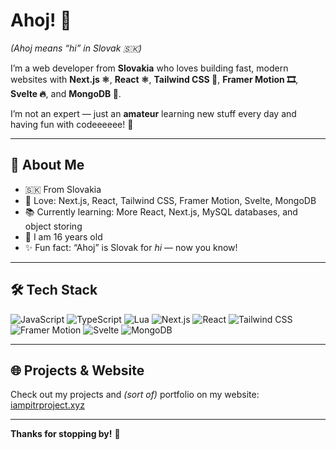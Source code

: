 # Ahoj! 👋

*(Ahoj means “hi” in Slovak 🇸🇰)*

I’m a web developer from **Slovakia** who loves building fast, modern websites with **Next.js ⚛️**, **React ⚛️**, **Tailwind CSS 🎨**, **Framer Motion 🎞️**, **Svelte 🔥**, and **MongoDB 🍃**.

I’m not an expert — just an **amateur** learning new stuff every day and having fun with codeeeeee! 🚀

---

## 📌 About Me

- 🇸🇰 From Slovakia  
- 🧩 Love: Next.js, React, Tailwind CSS, Framer Motion, Svelte, MongoDB  
- 📚 Currently learning: More React, Next.js, MySQL databases, and object storing  
- 👦 I am 16 years old  
- ✨ Fun fact: “Ahoj” is Slovak for *hi* — now you know!

---

## 🛠️ Tech Stack

![JavaScript](https://img.shields.io/badge/-JavaScript-F7DF1E?logo=javascript&logoColor=black&style=flat)
![TypeScript](https://img.shields.io/badge/-TypeScript-3178C6?logo=typescript&logoColor=white&style=flat)
![Lua](https://img.shields.io/badge/-Lua-2C2D72?logo=lua&logoColor=white&style=flat)
![Next.js](https://img.shields.io/badge/-Next.js-000000?logo=next.js&logoColor=white&style=flat)
![React](https://img.shields.io/badge/-React-61DAFB?logo=react&logoColor=black&style=flat)
![Tailwind CSS](https://img.shields.io/badge/-Tailwind_CSS-38B2AC?logo=tailwind-css&logoColor=white&style=flat)
![Framer Motion](https://img.shields.io/badge/-Framer_Motion-0055FF?logo=framer&logoColor=white&style=flat)
![Svelte](https://img.shields.io/badge/-Svelte-FF3E00?logo=svelte&logoColor=white&style=flat)
![MongoDB](https://img.shields.io/badge/-MongoDB-47A248?logo=mongodb&logoColor=white&style=flat)

---

## 🌐 Projects & Website

Check out my projects and *(sort of)* portfolio on my website:  
[iampitrproject.xyz](https://iampitrproject.xyz)

---

**Thanks for stopping by!** 👋  

